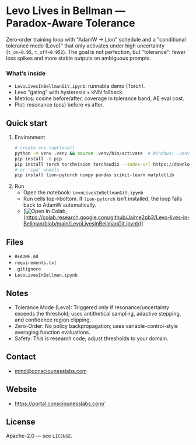 # Levo Lives in Bellman — Paradox‑Aware Tolerance

Zero‑order training loop with "AdamW → Lion" schedule and a "conditional tolerance mode (Levo)" that only activates under high uncertainty (`τ_on=0.95`, `τ_off=0.952`). The goal is not perfection, but "tolerance": fewer loss spikes and more stable outputs on ambiguous prompts.

### What’s inside
- `LevoLivesInBellmanGit.ipynb`: runnable demo (Torch).  
- Levo "gating" with hysteresis + kNN fallback.  
- Metrics: cosine before/after, coverage in tolerance band, AE eval cost.
- Plot: resonance (cos) before vs after.

## Quick start
1. Environment
   ```bash
   # create env (optional)
   python -m venv .venv && source .venv/bin/activate  # Windows: .venv\Scripts\activate
   pip install -U pip
   pip install torch torchvision torchaudio --index-url https://download.pytorch.org/whl/cu121  
   # or 'cpu' wheels
   pip install lion-pytorch numpy pandas scikit-learn matplotlib
   ```
2. Run
   - Open the notebook: `LevoLivesInBellmanGit.ipynb`
   - Run cells top→bottom. If `lion-pytorch` isn’t installed, the loop falls back to AdamW automatically.
   - [![  Open In Colab  ](https://colab.research.google.com/assets/colab-badge.svg), (https://colab.research.google.com/github/Jaime2pb3/Levo-lives-in-Bellman/blob/main/LevoLivesInBellmanGit.ipynb)]

## Files
- `README.md`
- `requirements.txt` 
- `.gitignore` 
- `LevoLivesInBellman.ipynb` 

## Notes
- Tolerance Mode (Levo): Triggered only if resonance/uncertainty exceeds the threshold; uses antithetical sampling, adaptive stepping, and confidence region clipping.
- Zero-Order: No policy backpropagation; uses variable-control-style averaging function evaluations.
- Safety: This is research code; adjust thresholds to your domain.

## Contact
- mind@consciounesslabs.com

## Website
- https://portal.consciounesslabs.com/
## License
Apache-2.0 — see `LICENSE`.
